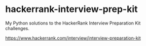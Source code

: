 # hackerrank-interview-prep-kit
 My Python solutions to the HackerRank Interview Preparation Kit challenges.
 
 https://www.hackerrank.com/interview/interview-preparation-kit
